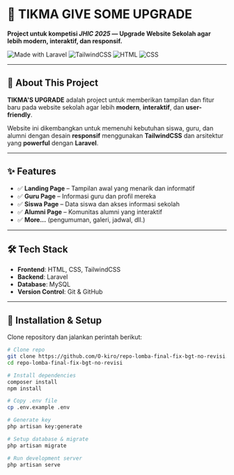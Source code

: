 # 🚀 TIKMA GIVE SOME UPGRADE
**Project untuk kompetisi _JHIC 2025_ — Upgrade Website Sekolah agar lebih modern, interaktif, dan responsif.**

![Made with Laravel](https://img.shields.io/badge/Made%20with-Laravel-red?style=for-the-badge&logo=laravel)
![TailwindCSS](https://img.shields.io/badge/Styling-TailwindCSS-blue?style=for-the-badge&logo=tailwindcss)
![HTML](https://img.shields.io/badge/HTML-5-orange?style=for-the-badge&logo=html5)
![CSS](https://img.shields.io/badge/CSS-3-blue?style=for-the-badge&logo=css3)

---

## 📖 About This Project
**TIKMA'S UPGRADE** adalah project untuk memberikan tampilan dan fitur baru pada website sekolah agar lebih **modern**, **interaktif**, dan **user-friendly**.

Website ini dikembangkan untuk memenuhi kebutuhan siswa, guru, dan alumni dengan desain **responsif** menggunakan **TailwindCSS** dan arsitektur yang **powerful** dengan **Laravel**.

---

## ✨ Features
- ✅ **Landing Page** – Tampilan awal yang menarik dan informatif
- ✅ **Guru Page** – Informasi guru dan profil mereka
- ✅ **Siswa Page** – Data siswa dan akses informasi sekolah
- ✅ **Alumni Page** – Komunitas alumni yang interaktif
- ✅ **More...** (pengumuman, galeri, jadwal, dll.)

---

## 🛠 Tech Stack
- **Frontend**: HTML, CSS, TailwindCSS
- **Backend**: Laravel
- **Database**: MySQL
- **Version Control**: Git & GitHub

---

## 🚀 Installation & Setup
Clone repository dan jalankan perintah berikut:

```bash
# Clone repo
git clone https://github.com/O-kiro/repo-lomba-final-fix-bgt-no-revisi.git
cd repo-lomba-final-fix-bgt-no-revisi

# Install dependencies
composer install
npm install

# Copy .env file
cp .env.example .env

# Generate key
php artisan key:generate

# Setup database & migrate
php artisan migrate

# Run development server
php artisan serve
